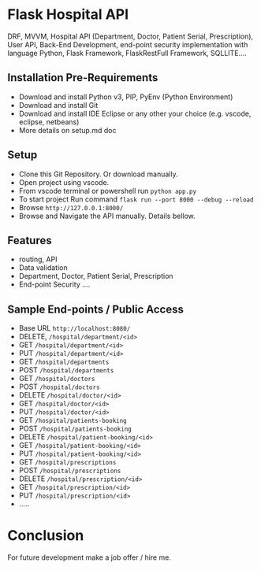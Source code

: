#  Flask Hospital API

DRF, MVVM, Hospital API (Department, Doctor, Patient Serial, Prescription), User API, Back-End Development, end-point security implementation with language Python, Flask Framework, FlaskRestFull Framework, SQLLITE....


## Installation Pre-Requirements
- Download and install Python v3, PIP, PyEnv (Python Environment)
- Download and install Git
- Download and install IDE Eclipse or any other your choice (e.g. vscode, eclipse, netbeans)
- More details on setup.md doc


## Setup
- Clone this Git Repository. Or download manually.
- Open project using vscode. 
- From vscode terminal or powershell run `python app.py`
- To start project Run command `flask run --port 8000 --debug --reload`
- Browse `http://127.0.0.1:8000/`
- Browse and Navigate the API manually. Details bellow.


## Features
- routing, API
- Data validation
- Department, Doctor, Patient Serial, Prescription
- End-point Security ....


## Sample End-points / Public Access
- Base URL `http://localhost:8080/`
- DELETE, `/hospital/department/<id>`
- GET `/hospital/department/<id>` 
- PUT  `/hospital/department/<id>`
- GET `/hospital/departments`
- POST `/hospital/departments`
- GET `/hospital/doctors`
- POST `/hospital/doctors`
- DELETE `/hospital/doctor/<id>`
- GET `/hospital/doctor/<id>`
- PUT `/hospital/doctor/<id>` 
- GET  `/hospital/patients-booking`
- POST `/hospital/patients-booking`
- DELETE `/hospital/patient-booking/<id>`
- GET `/hospital/patient-booking/<id>`
- PUT  `/hospital/patient-booking/<id>`
- GET `/hospital/prescriptions`
- POST `/hospital/prescriptions`
- DELETE `/hospital/prescription/<id>`
- GET `/hospital/prescription/<id>`
- PUT  `/hospital/prescription/<id>`
- .....

# Conclusion
For future development make a job offer / hire me. 

